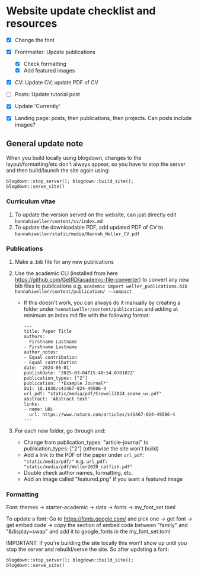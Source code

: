 # Website update checklist and resources

- [x] Change the font
- [x] Frontmatter: Update publications
  - [x] Check formatting
  - [x] Add featured images

- [x] CV: Update CV; update PDF of CV
- [ ] Posts: Update tutorial post
- [x] Update 'Currently'
- [x] Landing page: posts, then publications, then projects. Can posts include images?



## General update note

When you build locally using blogdown, changes to the layout/formatting/etc don't always appear, so you have to stop the server and then build/launch the site again using:

`blogdown::stop_server(); blogdown::build_site(); blogdown::serve_site()`



### Curriculum vitae

1. To update the version served on the website, can just directly edit `hannahiweller/content/cv/index.md`
2. To update the downloadable PDF, add updated PDF of CV to `hannahiweller/static/media/Hannah_Weller_CV.pdf`



### Publications

1. Make a .bib file for any new publications

2. Use the academic CLI (installed from here https://github.com/GetRD/academic-file-converter) to convert any new bib files to publications e.g. `academic import weller_publications.bib hannahiweller/content/publication/ --compact`

   * If this doesn't work, you can always do it manually by creating a folder under `hannahiweller/content/publication` and adding at minimum an index.md file with the following format:

     ```
     ---
     title: Paper Title
     authors:
     - Firstname Lastname
     - Firstname Lastname
     author_notes:
     - Equal contribution
     - Equal contribution
     date: '2024-06-01'
     publishDate: '2025-03-04T15:40:54.070107Z'
     publication_types: ["2"]
     publication: '*Example Journal*'
     doi: 10.1038/s41467-024-49506-4
     url_pdf: "static/media/pdf/Crowell2024_snake_uv.pdf"
     abstract: 'Abstract text'
     links:
     - name: URL
       url: https://www.nature.com/articles/s41467-024-49506-4
     ---
     ```

3. For each new folder, go through and:

   - Change from publication_types: "article-journal" to publication_types: ["2"] (otherwise the site won't build)
   - Add a link to the PDF of the paper under `url_pdf: "static/media/pdf/"` e.g. `url_pdf: "static/media/pdf/Weller2020_catfish.pdf"`
   - Double check author names, formatting, etc.
   - Add an image called "featured.png" if you want a featured image



### Formatting

Font: themes -> starter-academic -> data -> fonts -> my_font_set.toml

To update a font: Go to https://fonts.google.com/ and pick one -> get font -> get embed code -> copy the section of embed code between "family" and "&display=swap" and add it to google_fonts in the my_font_set.toml 

IMPORTANT: If you're building the site locally this won't show up until you stop the server and rebuild/serve the site. So after updating a font:

`blogdown::stop_server(); blogdown::build_site(); blogdown::serve_site()`

